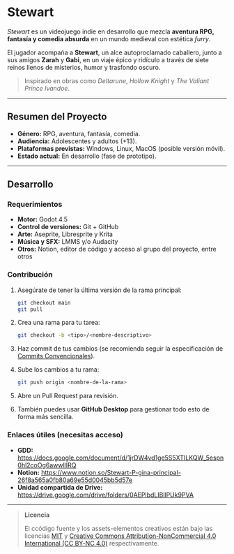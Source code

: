 # Stewart
*Stewart* es un videojuego indie en desarrollo que mezcla **aventura RPG, fantasía y comedia absurda** en un mundo medieval con estética *furry*.

El jugador acompaña a **Stewart**, un alce autoproclamado caballero, junto a sus amigos **Zarah** y **Gabi**, en un viaje épico y ridículo a través de siete reinos llenos de misterios, humor y trasfondo oscuro.

> Inspirado en obras como *Deltarune*, *Hollow Knight* y *The Valiant Prince Ivandoe*.

---

## Resumen del Proyecto
- **Género:** RPG, aventura, fantasía, comedia.
- **Audiencia:** Adolescentes y adultos (+13).
- **Plataformas previstas:** Windows, Linux, MacOS (posible versión móvil).
- **Estado actual:** En desarrollo (fase de prototipo).

---

## Desarrollo

### Requerimientos
- **Motor:** Godot 4.5
- **Control de versiones:** Git + GitHub
- **Arte:** Aseprite, Libresprite y Krita
- **Música y SFX:** LMMS y/o Audacity
- **Otros:** Notion, editor de código y acceso al grupo del proyecto, entre otros

### Contribución
1. Asegúrate de tener la última versión de la rama principal:

    ```bash
    git checkout main
    git pull
    ```

2. Crea una rama para tu tarea:

    ```bash
    git checkout -b <tipo>/<nombre-descriptivo>
    ```

3. Haz commit de tus cambios (se recomienda seguir la especificación de [Commits Convencionales](https://www.conventionalcommits.org/en/v1.0.0/)).
2. Sube los cambios a tu rama:

    ```bash
    git push origin <nombre-de-la-rama>
    ```

3. Abre un Pull Request para revisión.
4. También puedes usar **GitHub Desktop** para gestionar todo esto de forma más sencilla.

### Enlaces útiles (necesitas acceso)
- **GDD:** https://docs.google.com/document/d/1jrDW4vd1ge5S5XTILKQW_5espn0hl2coOg6awwllIRQ
- **Notion:** https://www.notion.so/Stewart-P-gina-principal-26f8a565a0fb80a69e55d0045bb5d57e
- **Unidad compartida de Drive:** https://drive.google.com/drive/folders/0AEPlbdLIBllPUk9PVA

---

> **Licencia**
> 
> El ccódigo fuente y los assets-elementos creativos están bajo las licencias [MIT](./LICENSE) y [Creative Commons Attribution-NonCommercial 4.0 International (CC BY-NC 4.0)](./ASSETS_LICENSE) respectivamente.
